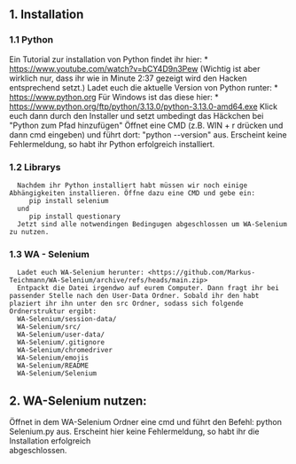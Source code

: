 ## 1. Installation
  ### 1.1 Python
  Ein Tutorial zur installation von Python findet ihr hier: * <https://www.youtube.com/watch?v=bCY4D9n3Pew>
  (Wichtig ist aber wirklich nur, dass ihr wie in Minute 2:37 gezeigt wird den Hacken entsprechend setzt.)
  Ladet euch die aktuelle Version von Python runter: * <https://www.python.org>
  Für Windows ist das diese hier: * <https://www.python.org/ftp/python/3.13.0/python-3.13.0-amd64.exe>
  Klick euch dann durch den Installer und setzt umbedingt das Häckchen bei "Python zum Pfad hinzufügen"
  Öffnet eine CMD (z.B. WIN + r drücken und dann cmd eingeben) und führt dort: "python --version" aus. Erscheint keine Fehlermeldung, so habt ihr Python erfolgreich installiert.
  ### 1.2 Librarys
      Nachdem ihr Python installiert habt müssen wir noch einige Abhängigkeiten installieren. Öffne dazu eine CMD und gebe ein:
         pip install selenium
      und
         pip install questionary
      Jetzt sind alle notwendingen Bedingugen abgeschlossen um WA-Selenium zu nutzen.
  ### 1.3 WA - Selenium
      Ladet euch WA-Selenium herunter: <https://github.com/Markus-Teichmann/WA-Selenium/archive/refs/heads/main.zip>
      Entpackt die Datei irgendwo auf eurem Computer. Dann fragt ihr bei passender Stelle nach den User-Data Ordner. Sobald ihr den habt plaziert ihr ihn unter den src Ordner, sodass sich folgende Ordnerstruktur ergibt:
      WA-Selenium/session-data/
      WA-Selenium/src/
      WA-Selenium/user-data/
      WA-Selenium/.gitignore
      WA-Selenium/chromedriver
      WA-Selenium/emojis
      WA-Selenium/README
      WA-Selenium/Selenium

## 2. WA-Selenium nutzen:
   Öffnet in dem WA-Selenium Ordner eine cmd und führt den Befehl:
      python Selenium.py
   aus. Erscheint hier keine Fehlermeldung, so habt ihr die Installation erfolgreich       
   abgeschlossen.
